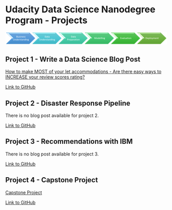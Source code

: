 # Udacity Data Science Nanodegree Program - Projects

![Blog Logo](./images/process.png "Blog Logo")

## Project 1 - Write a Data Science Blog Post
[How to make MOST of your let accommodations - Are there easy ways to INCREASE your review scores rating?](https://mirods.github.io/project1.html)

[Link to GitHub](https://github.com/MiRoDS/DataScience_Project1)

## Project 2 - Disaster Response Pipeline
There is no blog post available for project 2.

[Link to GitHub](https://github.com/MiRoDS/DataScience_Project2)

## Project 3 - Recommendations with IBM
There is no blog post available for project 3.

[Link to GitHub](https://github.com/MiRoDS/DataScience_Project3)

## Project 4 - Capstone Project
[Capstone Project](https://mirods.github.io/project4.html)

[Link to GitHub](https://github.com/MiRoDS/DataScience_Project4)
